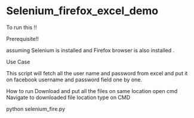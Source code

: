 # Selenium_firefox_excel_demo

To run this !!

Prerequisite!!

assuming Selenium is installed  and Firefox browser is also installed .

Use Case

This script will fetch all the user name and password from excel and put it on facebook username and password field one by one.

How to run 
Download and put all the files on same location 
open cmd
Navigate to downloaded file location
type on CMD

python selenium_fire.py
